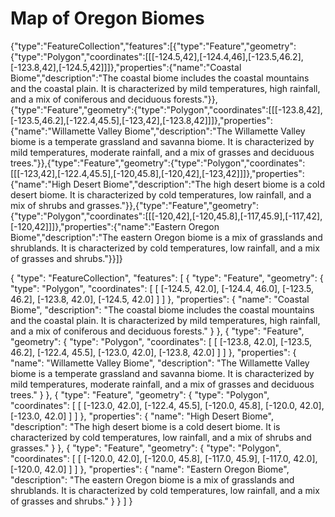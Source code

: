 # Map of Oregon Biomes

{"type":"FeatureCollection","features":[{"type":"Feature","geometry":{"type":"Polygon","coordinates":[[[-124.5,42],[-124.4,46],[-123.5,46.2],[-123.8,42],[-124.5,42]]]},"properties":{"name":"Coastal Biome","description":"The coastal biome includes the coastal mountains and the coastal plain. It is characterized by mild temperatures, high rainfall, and a mix of coniferous and deciduous forests."}},{"type":"Feature","geometry":{"type":"Polygon","coordinates":[[[-123.8,42],[-123.5,46.2],[-122.4,45.5],[-123,42],[-123.8,42]]]},"properties":{"name":"Willamette Valley Biome","description":"The Willamette Valley biome is a temperate grassland and savanna biome. It is characterized by mild temperatures, moderate rainfall, and a mix of grasses and deciduous trees."}},{"type":"Feature","geometry":{"type":"Polygon","coordinates":[[[-123,42],[-122.4,45.5],[-120,45.8],[-120,42],[-123,42]]]},"properties":{"name":"High Desert Biome","description":"The high desert biome is a cold desert biome. It is characterized by cold temperatures, low rainfall, and a mix of shrubs and grasses."}},{"type":"Feature","geometry":{"type":"Polygon","coordinates":[[[-120,42],[-120,45.8],[-117,45.9],[-117,42],[-120,42]]]},"properties":{"name":"Eastern Oregon Biome","description":"The eastern Oregon biome is a mix of grasslands and shrublands. It is characterized by cold temperatures, low rainfall, and a mix of grasses and shrubs."}}]}

{
  "type": "FeatureCollection",
  "features": [
    {
      "type": "Feature",
      "geometry": {
        "type": "Polygon",
        "coordinates": [
          [
            [-124.5, 42.0],
            [-124.4, 46.0],
            [-123.5, 46.2],
            [-123.8, 42.0],
            [-124.5, 42.0]
          ]
        ]
      },
      "properties": {
        "name": "Coastal Biome",
        "description": "The coastal biome includes the coastal mountains and the coastal plain. It is characterized by mild temperatures, high rainfall, and a mix of coniferous and deciduous forests."
      }
    },
    {
      "type": "Feature",
      "geometry": {
        "type": "Polygon",
        "coordinates": [
          [
            [-123.8, 42.0],
            [-123.5, 46.2],
            [-122.4, 45.5],
            [-123.0, 42.0],
            [-123.8, 42.0]
          ]
        ]
      },
      "properties": {
        "name": "Willamette Valley Biome",
        "description": "The Willamette Valley biome is a temperate grassland and savanna biome. It is characterized by mild temperatures, moderate rainfall, and a mix of grasses and deciduous trees."
      }
    },
    {
      "type": "Feature",
      "geometry": {
        "type": "Polygon",
        "coordinates": [
          [
            [-123.0, 42.0],
            [-122.4, 45.5],
            [-120.0, 45.8],
            [-120.0, 42.0],
            [-123.0, 42.0]
          ]
        ]
      },
      "properties": {
        "name": "High Desert Biome",
        "description": "The high desert biome is a cold desert biome. It is characterized by cold temperatures, low rainfall, and a mix of shrubs and grasses."
      }
    },
    {
      "type": "Feature",
      "geometry": {
        "type": "Polygon",
        "coordinates": [
          [
            [-120.0, 42.0],
            [-120.0, 45.8],
            [-117.0, 45.9],
            [-117.0, 42.0],
            [-120.0, 42.0]
          ]
        ]
      },
      "properties": {
        "name": "Eastern Oregon Biome",
        "description": "The eastern Oregon biome is a mix of grasslands and shrublands. It is characterized by cold temperatures, low rainfall, and a mix of grasses and shrubs."
      }
    }
  ]
}
